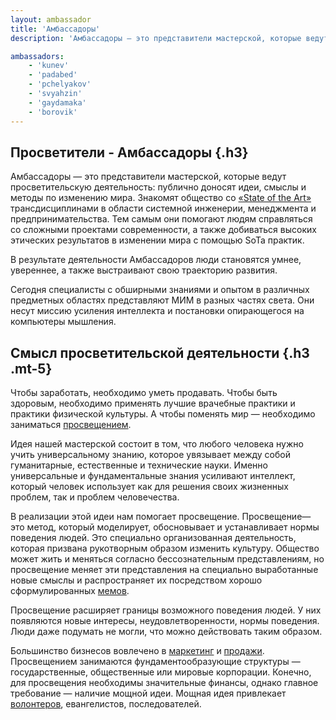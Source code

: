 ```yaml
---
layout: ambassador
title: 'Амбассадоры'
description: 'Амбассадоры — это представители мастерской, которые ведут просветительскую деятельность'

ambassadors:
    - 'kunev'
    - 'padabed'
    - 'pchelyakov'
    - 'svyahzin'
    - 'gaydamaka'
    - 'borovik'
---
```


## Просветители - Амбассадоры {.h3}

Амбассадоры — это представители мастерской, которые ведут просветительскую деятельность: публично доносят идеи, смыслы и методы по изменению мира. Знакомят общество со <a href="https://en.wikipedia.org/wiki/State_of_the_art" target="_blank" rel="nofollow noopener">«State of the Art»</a> трансдисциплинами в области системной инженерии, менеджмента и предпринимательства. Тем самым они помогают людям справляться со сложными проектами современности, а также добиваться высоких этических результатов в изменении мира с помощью SoTa практик.

В результате деятельности Амбассадоров люди становятся умнее, увереннее, а также выстраивают свою траекторию развития.

Сегодня специалисты с обширными знаниями и опытом в различных предметных областях представляют МИМ в разных частях света. Они несут миссию усиления интеллекта и постановки опирающегося на компьютеры мышления.

## Смысл просветительской деятельности {.h3 .mt-5}

Чтобы заработать, необходимо уметь продавать. Чтобы быть здоровым, необходимо применять лучшие врачебные практики и практики физической культуры. А чтобы поменять мир — необходимо заниматься <a href="https://ru.m.wikipedia.org/wiki/Просвещение" target="_blank" rel="nofollow noopener">просвещением</a>.

Идея нашей мастерской состоит в том, что любого человека нужно учить универсальному знанию, которое увязывает между собой гуманитарные, естественные и технические науки. Именно универсальные и фундаментальные знания усиливают интеллект, который человек использует как для решения своих жизненных проблем, так и проблем человечества.

В реализации этой идеи нам помогает просвещение. Просвещение— это метод, который моделирует, обосновывает и устанавливает нормы поведения людей. Это специально организованная деятельность, которая призвана рукотворным образом изменить культуру. Общество может жить и меняться согласно бессознательным представлениям, но просвещение меняет эти представления на специально выработанные новые смыслы и распространяет их посредством хорошо сформулированных <a href="https://knife.media/meme-studies/" target="_blank" rel="nofollow noopener">мемов</a>.

Просвещение расширяет границы возможного поведения людей. У них появляются новые интересы, неудовлетворенности, нормы поведения. Люди даже подумать не могли, что можно действовать таким образом.

Большинство бизнесов вовлечено в <a href="https://www.unisender.com/ru/glossary/chto-takoe-marketing/" target="_blank" rel="nofollow noopener">маркетинг</a> и <a href="https://ru.wikipedia.org/wiki/Продажи" target="_blank" rel="nofollow noopener">продажи</a>. Просвещением занимаются фундаментообразующие структуры — государственные, общественные или мировые корпорации. Конечно, для просвещения необходимы значительные финансы, однако главное требование — наличие мощной идеи. Мощная идея привлекает <a href="https://systemsworld.club/t/topic/2080" target="_blank">волонтеров</a>, евангелистов, последователей.
